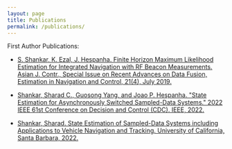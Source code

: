 ```yaml
---
layout: page
title: Publications
permalink: /publications/
---
```

First Author Publications:

- [S. Shankar, K. Ezal, J. Hespanha. Finite Horizon Maximum Likelihood Estimation for Integrated Navigation with RF Beacon Measurements. Asian J. Contr., Special Issue on Recent Advances on Data Fusion, Estimation in Navigation and Control, 21(4), July 2019.](https://www.ece.ucsb.edu/~hespanha/published/AJC19_Paper__Copy_.pdf)

- [Shankar, Sharad C., Guosong Yang, and Joao P. Hespanha. "State Estimation for Asynchronously Switched Sampled-Data Systems." 2022 IEEE 61st Conference on Decision and Control (CDC). IEEE, 2022.](https://web.ece.ucsb.edu/~hespanha/published/State_Estimation_for_Asynchronously_Switched_Sampled_Data_Systems.pdf)

- [Shankar, Sharad. State Estimation of Sampled-Data Systems including Applications to Vehicle Navigation and Tracking. University of California, Santa Barbara, 2022.](https://escholarship.org/content/qt64t0x729/qt64t0x729_noSplash_02ea2e0f85110e48c40f18272a6a3c3b.pdf)
